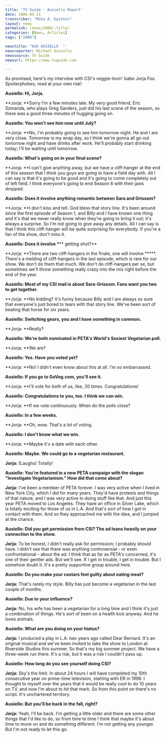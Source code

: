```yaml
---
title: 'TV Guide - Ausiello Report'
date: 2006-05-11
transcriber: "Mika A. Epstein"
layout: news
permalink: /news/2006/:title/
categories: [News, Articles]
tags: ["2006"]

newstitle: "ASK AUSIELLO  "
newsreporter: Michael Ausiello
newssource: TV Guide
newsurl: https://www.tvguide.com

---
```


As promised, here's my interview with CSI's veggie-lovin' babe Jorja Fox. Spoilerphobes, read at your own risk!

**Ausiello: Hi, Jorja.**

**Jorja: **Sorry I'm a few minutes late. My very good friend, Eric Szmanda, who plays Greg Sanders, just did his last scene of the season, so there was a good three minutes of hugging going on.

**Ausiello: You won't see him now until July?**

**Jorja: **No, I'm probably going to see him tomorrow night. He and I are very close. Tomorrow is my wrap day, so I think we're gonna all go out tomorrow night and have drinks after work. He'll probably start drinking today; I'll be waiting until tomorrow.

**Ausiello: What's going on in your final scene?**

**Jorja: **I can't give anything away, but we have a cliff-hanger at the end of this season that I think you guys are going to have a field day with. All I can say is that it's going to be good and it's going to come completely out of left field. I think everyone's going to end Season 6 with their jaws dropped.

**Ausiello: Does it involve anything romantic between Sara and Grissom?**

**Jorja: **I don't kiss and tell. God bless that story line. It's been around since the first episode of Season 1, and Billy and I have known one thing and it's that we never really know when they're going to bring it out; it's always a surprise. So I'm not going to give away any details. All I can say is that I think this cliff-hanger will be quite surprising for everybody. If you're a fan of the show, don't miss it.

**Ausiello: Does it involve \***** getting shot?**

**Jorja: **There are two cliff-hangers in the finale, one will involve \*****. There's a melding of cliff-hangers in the last episode, which is rare for our show. We don't do them that much. We don't do cliff-hangers per se, but sometimes we'll throw something really crazy into the mix right before the end of the year.

**Ausiello: Most of my CSI mail is about Sara-Grissom. Fans want you two to get together.**

**Jorja: **No kidding? It's funny because Billy and I are always so sure that everyone's just bored to tears with that story line. We've been sort of beating that horse for six years.

**Ausiello: Switching gears, you and I have something in common.**

**Jorja: **Really?

**Ausiello: We're both nominated in PETA's World's Sexiest Vegetarian poll.**

**Jorja: **We are?

**Ausiello: Yes. Have you voted yet?**

**Jorja: **No! I didn't even know about this at all. I'm so embarrassed.

**Ausiello: If you go to GoVeg.com, you'll see it.**

**Jorja: **I'll vote for both of us, like, 20 times. Congratulations!

**Ausiello: Congratulations to you, too. I think we can win.**

**Jorja: **If we vote continuously. When do the polls close?

**Ausiello: In a few weeks.**

**Jorja: **Oh, wow. That's a lot of voting.

**Ausiello: I don't know what we win.**

**Jorja: **Maybe it's a date with each other.

**Ausiello: Maybe. We could go to a vegetarian restaurant.**

**Jorja:** (Laughs) Totally!

**Ausiello: You're featured in a new PETA campaign with the slogan "Investigate Vegetarianism." How did that come about?**

**Jorja:** I've been a member of PETA forever. I was very active when I lived in New York City, which I did for many years. They'd have protests and things of that nature, and I was very active in doing stuff like that. And just this year PETA moved to Los Angeles. They have an office in Silver Lake, which is totally exciting for those of us in L.A. And that's sort of how I got in contact with them. And so they approached me with the idea, and I jumped at the chance.

**Ausiello: Did you get permission from CSI? The ad leans heavily on your connection to the show.**

**Jorja:** To be honest, I didn't really ask for permission; I probably should have. I didn't see that there was anything controversial - or even confrontational - about the ad. I think that as far as PETA's concerned, it's one of their gentler ads. But we'll see. If I get in trouble, I get in trouble. But I somehow doubt it. It's a pretty supportive group around here.

**Ausiello: Do you make your costars feel guilty about eating meat?**

**Jorja:** That's rarely my style. Billy has just become a vegetarian in the last couple of months.

**Ausiello: Due to your influence?**

**Jorja:** No, his wife has been a vegetarian for a long time and I think it's just a combination of things. He's sort of been on a health kick anyway. And he loves animals.

**Ausiello: What are you doing on your hiatus?**

**Jorja:** I produced a play in L.A. two years ago called Dear Bernard. It's an original musical and we've been invited to take the show to London at Riverside Studios this summer. So that's my big summer project. We have a three-week run there. It's a risk, but it was a risk I couldn't pass up.

**Ausiello: How long do you see yourself doing CSI?**

**Jorja:** Sky's the limit. In about 24 hours I will have completed my 10th consecutive year on prime-time television, starting with ER in 1996. I thought to myself over the years that it would be really cool to do 10 years on TV, and now I'm about to hit that mark. So from this point on there's no script. It's unchartered territory.

**Ausiello: But you'll be back in the fall, right?**

**Jorja:** Yeah, I'll be back. I'm getting a little older and there are some other things that I'd like to do, so from time to time I think that maybe it's about time to move on and do something different. I'm not getting any younger. But I'm not ready to let this go.
